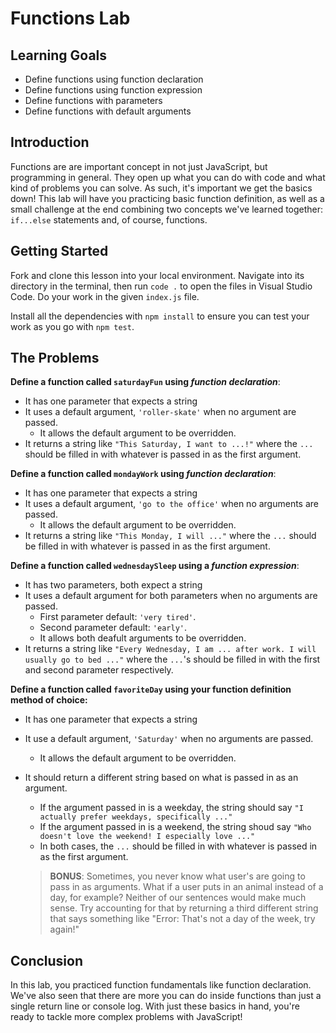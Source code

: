 # Functions Lab

## Learning Goals

- Define functions using function declaration
- Define functions using function expression 
- Define functions with parameters 
- Define functions with default arguments

## Introduction

Functions are are important concept in not just JavaScript, but programming 
in general. They open up what you can do with code and what kind of problems
you can solve. As such, it's important we get the basics down! This lab 
will have you practicing basic function definition, as well as a small 
challenge at the end combining two concepts we've learned together: `if...else` 
statements and, of course, functions. 

## Getting Started 

Fork and clone this lesson into your local environment. Navigate into its directory 
in the terminal, then run `code .` to open the files in Visual Studio Code. Do your
work in the given `index.js` file.

Install all the dependencies with `npm install` to ensure you can test your work 
as you go with `npm test`.

## The Problems

**Define a function called `saturdayFun` using _function declaration_**:

- It has one parameter that expects a string
- It uses a default argument, `'roller-skate'` when no argument are passed.
  - It allows the default argument to be overridden.
- It returns a string like `"This Saturday, I want to ...!"` where the `...`
should be filled in with whatever is passed in as the first argument.

**Define a function called `mondayWork` using _function declaration_**:

- It has one parameter that expects a string
- It uses a default argument, `'go to the office'` when no arguments are passed.
  - It allows the default argument to be overridden.
- It returns a string like `"This Monday, I will ..."` where the `...`
should be filled in with whatever is passed in as the first argument.

**Define a function called `wednesdaySleep` using a _function expression_**: 

- It has two parameters, both expect a string
- It uses a default argument for both parameters when no arguments are passed.
  - First parameter default: `'very tired'`.
  - Second parameter default: `'early'`.
  - It allows both deafult arguments to be overridden.
- It returns a string like `"Every Wednesday, I am ... after work. I will usually go
to bed ..."` where the `...`'s should be filled in with the first and second 
parameter respectively.

**Define a function called `favoriteDay` using your function definition method of choice:**

- It has one parameter that expects a string
- It use a default argument, `'Saturday'` when no arguments are passed.
  - It allows the default argument to be overridden. 
- It should return a different string based on what is passed in as an argument. 
  - If the argument passed in is a weekday, the string should say `"I actually prefer weekdays, specifically ..."` 
  - If the argument passed in is a weekend, the string shoud say
  `"Who doesn't love the weekend! I especially love ..."`
  - In both cases, the `...` should be filled in with whatever is passed in as the first
  argument.

  > **BONUS**: Sometimes, you never know what user's are going to pass in as arguments. What 
  > if a user puts in an animal instead of a day, for example? Neither of our sentences would
  > make much sense. Try accounting for that by returning a third different string that says
  > something like "Error: That's not a day of the week, try again!"

## Conclusion

In this lab, you practiced function fundamentals like function declaration. 
We've also seen that there are more you can do inside functions than just a single
return line or console log. With just these basics in hand, you're ready to tackle 
more complex problems with JavaScript! 
